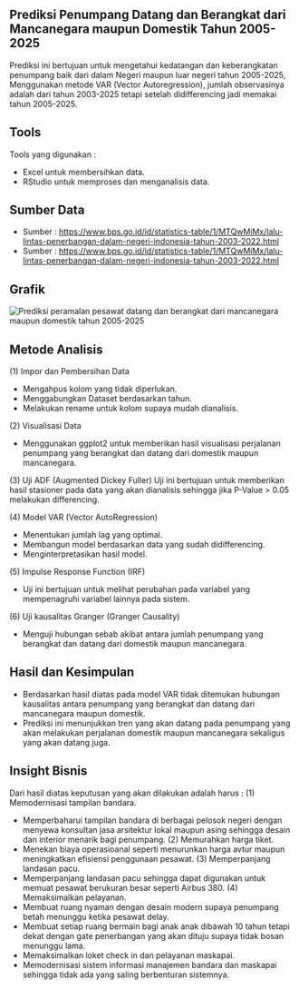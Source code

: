 ## Prediksi Penumpang Datang dan Berangkat dari Mancanegara maupun Domestik Tahun 2005-2025
Prediksi ini bertujuan untuk mengetahui kedatangan dan keberangkatan penumpang baik dari dalam Negeri maupun luar negeri tahun 2005-2025, Menggunakan metode VAR (Vector Autoregression), jumlah observasinya adalah dari tahun 2003-2025 tetapi setelah didifferencing jadi memakai tahun 2005-2025.

## Tools
Tools yang digunakan :
- Excel untuk membersihkan data.
- RStudio untuk memproses dan menganalisis data.

## Sumber Data
- Sumber : https://www.bps.go.id/id/statistics-table/1/MTQwMiMx/lalu-lintas-penerbangan-dalam-negeri-indonesia-tahun-2003-2022.html
- Sumber : https://www.bps.go.id/id/statistics-table/1/MTQwMiMx/lalu-lintas-penerbangan-dalam-negeri-indonesia-tahun-2003-2022.html

## Grafik

![Prediksi peramalan pesawat datang dan berangkat dari mancanegara maupun domestik tahun 2005-2025](https://github.com/user-attachments/assets/a5945054-be25-47d6-9b52-5e2ec28088ee)

## Metode Analisis
(1) Impor dan Pembersihan Data
- Mengahpus kolom yang tidak diperlukan.
- Menggabungkan Dataset berdasarkan tahun.
- Melakukan rename untuk kolom supaya mudah dianalisis.

(2) Visualisasi Data
- Menggunakan ggplot2 untuk memberikan hasil visualisasi perjalanan penumpang yang berangkat dan datang dari domestik maupun mancanegara.

(3) Uji ADF (Augmented Dickey Fuller)
Uji ini bertujuan untuk memberikan hasil stasioner pada data yang akan dianalisis sehingga jika P-Value > 0.05 melakukan differencing.

(4) Model VAR (Vector AutoRegression)
- Menentukan jumlah lag yang optimal.
- Membangun model berdasarkan data yang sudah didifferencing.
- Menginterpretasikan hasil model.

(5) Impulse Response Function (IRF)
- Uji ini bertujuan untuk melihat perubahan pada variabel yang mempenagruhi variabel lainnya pada sistem.

(6) Uji kausalitas Granger (Granger Causality)
- Menguji hubungan sebab akibat antara jumlah penumpang yang berangkat dan datang dari domestik maupun mancanegara.

## Hasil dan Kesimpulan
- Berdasarkan hasil diatas pada model VAR tidak ditemukan hubungan kausalitas antara penumpang yang berangkat dan datang dari mancanegara maupun domestik.
- Prediksi ini menunjukkan tren yang akan datang pada penumpang yang akan melakukan perjalanan domestik maupun mancanegara sekaligus yang akan datang juga.

## Insight Bisnis
Dari hasil diatas keputusan yang akan dilakukan adalah harus :
(1) Memodernisasi tampilan bandara.
- Memperbaharui tampilan bandara di berbagai pelosok negeri dengan menyewa konsultan jasa arsitektur lokal maupun asing sehingga desain dan interior menarik bagi penumpang.
(2) Memurahkan harga tiket.
- Menekan biaya operasioanal seperti menurunkan harga avtur maupun meningkatkan efisiensi penggunaan pesawat. 
(3) Memperpanjang landasan pacu.
- Memperpanjang landasan pacu sehingga dapat digunakan untuk memuat pesawat berukuran besar seperti Airbus 380.
(4) Memaksimalkan pelayanan.
- Membuat ruang nyaman dengan desain modern supaya penumpang betah menunggu ketika pesawat delay.
- Membuat setiap ruang bermain bagi anak anak dibawah 10 tahun tetapi dekat dengan gate penerbangan yang akan dituju supaya tidak bosan menunggu lama.
- Memaksimalkan loket check in dan pelayanan maskapai.
- Memodernisasi sistem informasi manajemen bandara dan maskapai sehingga tidak ada yang saling berbenturan sistemnya.




